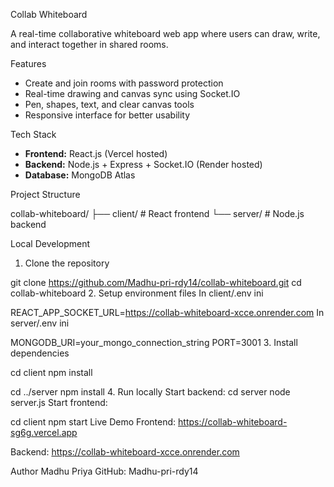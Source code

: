  Collab Whiteboard

A real-time collaborative whiteboard web app where users can draw, write, and interact together in shared rooms.

Features

- Create and join rooms with password protection
- Real-time drawing and canvas sync using Socket.IO
- Pen, shapes, text, and clear canvas tools
- Responsive interface for better usability

Tech Stack

- **Frontend:** React.js (Vercel hosted)
- **Backend:** Node.js + Express + Socket.IO (Render hosted)
- **Database:** MongoDB Atlas

Project Structure

collab-whiteboard/
├── client/ # React frontend
└── server/ # Node.js backend

 Local Development

 1. Clone the repository

git clone https://github.com/Madhu-pri-rdy14/collab-whiteboard.git
cd collab-whiteboard
2. Setup environment files
In client/.env
ini

REACT_APP_SOCKET_URL=https://collab-whiteboard-xcce.onrender.com
In server/.env
ini

MONGODB_URI=your_mongo_connection_string
PORT=3001
3. Install dependencies

cd client
npm install

cd ../server
npm install
4. Run locally
Start backend:
cd server
node server.js
Start frontend:

cd client
npm start
 Live Demo
Frontend: https://collab-whiteboard-sg6g.vercel.app

Backend: https://collab-whiteboard-xcce.onrender.com

 Author
Madhu Priya
GitHub: Madhu-pri-rdy14

